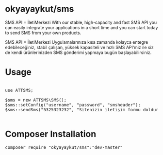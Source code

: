 # okyayaykut/sms

SMS API = İletiMerkezi
With our stable, high-capacity and fast SMS API you can easily integrate your applications in a short time and you can start today to send SMS from your own products.

SMS API = İletiMerkezi
Uygulamalarınıza kısa zamanda kolayca entegre edebileceğiniz, stabil çalışan, yüksek kapasiteli ve hızlı SMS API‘miz ile siz de kendi ürünlerinizden SMS gönderimi yapmaya bugün başlayabilirsiniz.

# Usage

<pre>

use ATTSMS;

$sms = new ATTSMS\SMS();
$sms::setConfig("username", "password", "smsheader");
$sms::sendSms("5325323232", "Sitenizin iletişim formu dolduruldu, ORNEK size mesaj gönderdi.?");

</pre>

# Composer Installation

<pre>
composer require "okyayaykut/sms":"dev-master"
</pre>